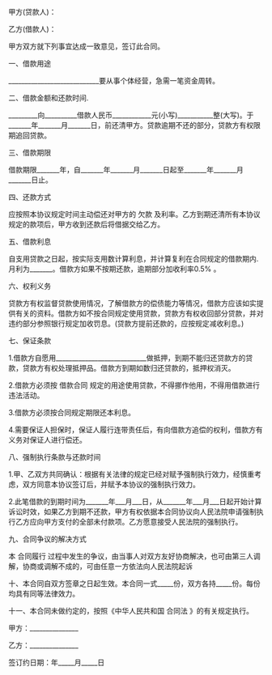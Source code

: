 
 


甲方(贷款人)：


乙方(借款人)：


甲方双方就下列事宜达成一致意见，签订此合同。


一、借款用途


____________________________要从事个体经营，急需一笔资金周转。


二、借款金额和还款时间.


_________向__________借款人民币____________元(小写)___________整(大写)。于_______年_______月_______日，前还清甲方。贷款逾期不还的部分，贷款方有权限期追回贷款。


三、借款期限


借款期限_______年，自_______年_______月_______日起至_______年_______月_______日止。


四、还款方式


应按照本协议规定时间主动偿还对甲方的
欠款
及利率。乙方到期还清所有本协议规定的款项后，甲方收到还款后将借据交给乙方。


五、借款利息


自支用贷款之日起，按实际支用数计算利息，并计算复利在合同规定的借款期内.月利为_______。借款方如果不按期还款，逾期部分加收利率0.5% 。


六、权利义务


贷款方有权监督贷款使用情况，了解借款方的偿债能力等情况，借款方应该如实提供有关的资料。借款方如不按合同规定使用贷款，贷款方有权收回部分贷款，并对违约部分参照银行规定加收罚息。(贷款方提前还款的，应按规定减收利息。)


七、保证条款


1.借款方自愿用____________________________做抵押，到期不能归还贷款方的贷款，贷款方有权处理抵押品。借款方到期如数归还贷款的，抵押权消灭。


2.借款方必须按
借款合同
规定的用途使用贷款，不得挪作他用，不得用借款进行违法活动。


3.借款方必须按合同规定期限还本利息。


4.需要保证人担保时，保证人履行连带责任后，有向借款方追偿的权利，借款方有义务对保证人进行偿还。


八、强制执行条款与还款时间


1.甲、乙双方共同确认：根据有关法律的规定已经对赋予强制执行效力，经慎重考虑，双方同意本协议签订后，并赋予本协议的强制执行效力。


2.此笔借款的到期时间为_______年___月___日，从_______年___月___日起开始计算诉讼时效，如果乙方到期不还款，甲方有权依据本合同协议向人民法院申请强制执行乙方应向甲方支付的全部未付款项。乙方愿意接受人民法院的强制执行。


九、合同争议的解决方式


本
合同履行
过程中发生的争议，由当事人对双方友好协商解决，也可由第三人调解，协商或调解不成的，可由任意一方依法向人民法院起诉


十、本合同自双方签章之日起生效。本合同一式_____份，双方各持_____份。每份均具有同等法律效力。


十一、本合同未做约定的，按照《中华人民共和国
合同法
》的有关规定执行。


甲方：_______________


乙方：_______________


签订约日期：年_____月_____日
 


 

 
 
 
 
 
  


  
 

  


  


  
 
 
 
 

